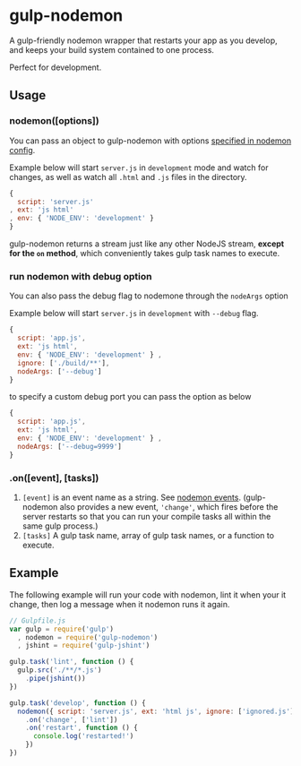 gulp-nodemon
===========

A gulp-friendly nodemon wrapper that restarts your app as you develop, and keeps your build system contained to one process.

Perfect for development.

## Usage

### **nodemon([options])**

You can pass an object to gulp-nodemon with options [specified in nodemon config](('https://github.com/remy/nodemon/blob/master/doc/sample-nodemon.md')).

Example below will start `server.js` in `development` mode and watch for changes, as well as watch all `.html` and `.js` files in the directory.
```javascript
{
  script: 'server.js'
, ext: 'js html'
, env: { 'NODE_ENV': 'development' }
}
```

gulp-nodemon returns a stream just like any other NodeJS stream, **except for the `on` method**, which conveniently takes gulp task names to execute.

### **run nodemon with debug option**

You can also pass the debug flag to nodemone through the `nodeArgs` option

Example below will start `server.js` in `development` with `--debug` flag.
```javascript
{ 
  script: 'app.js', 
  ext: 'js html', 
  env: { 'NODE_ENV': 'development' } , 
  ignore: ['./build/**'], 
  nodeArgs: ['--debug'] 
}
```

to specify a custom debug port you can pass the option as below
```javascript
{ 
  script: 'app.js', 
  ext: 'js html', 
  env: { 'NODE_ENV': 'development' } , 
  nodeArgs: ['--debug=9999'] 
}
```


### **.on([event], [tasks])**

1. `[event]` is an event name as a string. See [nodemon events](https://github.com/remy/nodemon/blob/master/doc/events.md). (gulp-nodemon also provides a new event, `'change'`, which fires before the server restarts so that you can run your compile tasks all within the same gulp process.)
2. `[tasks]` A gulp task name, array of gulp task names, or a function to execute.

## Example

The following example will run your code with nodemon, lint it when your it change, then log a message when it nodemon runs it again.

```javascript
// Gulpfile.js
var gulp = require('gulp')
  , nodemon = require('gulp-nodemon')
  , jshint = require('gulp-jshint')

gulp.task('lint', function () {
  gulp.src('./**/*.js')
    .pipe(jshint())
})

gulp.task('develop', function () {
  nodemon({ script: 'server.js', ext: 'html js', ignore: ['ignored.js'] })
    .on('change', ['lint'])
    .on('restart', function () {
      console.log('restarted!')
    })
})
```
